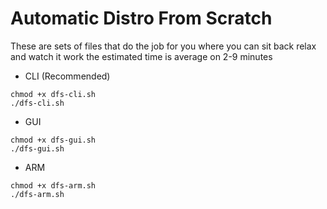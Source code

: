 # Automatic Distro From Scratch
These are sets of files that do the job for you where you can sit back relax and watch it work the estimated time is average on 2-9 minutes

* CLI (Recommended)
```
chmod +x dfs-cli.sh
./dfs-cli.sh
```
* GUI
```
chmod +x dfs-gui.sh
./dfs-gui.sh
```
* ARM
```
chmod +x dfs-arm.sh
./dfs-arm.sh
```
